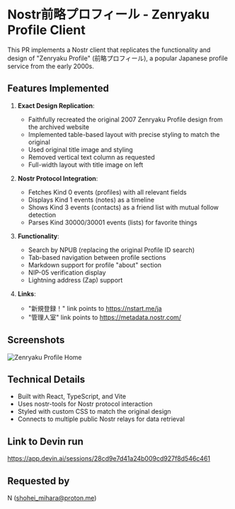 # Nostr前略プロフィール - Zenryaku Profile Client

This PR implements a Nostr client that replicates the functionality and design of "Zenryaku Profile" (前略プロフィール), a popular Japanese profile service from the early 2000s.

## Features Implemented

1. **Exact Design Replication**:
   - Faithfully recreated the original 2007 Zenryaku Profile design from the archived website
   - Implemented table-based layout with precise styling to match the original
   - Used original title image and styling
   - Removed vertical text column as requested
   - Full-width layout with title image on left

2. **Nostr Protocol Integration**:
   - Fetches Kind 0 events (profiles) with all relevant fields
   - Displays Kind 1 events (notes) as a timeline
   - Shows Kind 3 events (contacts) as a friend list with mutual follow detection
   - Parses Kind 30000/30001 events (lists) for favorite things

3. **Functionality**:
   - Search by NPUB (replacing the original Profile ID search)
   - Tab-based navigation between profile sections
   - Markdown support for profile "about" section
   - NIP-05 verification display
   - Lightning address (Zap) support

4. **Links**:
   - "新規登録！" link points to https://nstart.me/ja
   - "管理人室" link points to https://metadata.nostr.com/

## Screenshots

![Zenryaku Profile Home](/home/ubuntu/screenshots/localhost_5173_175559.png)

## Technical Details

- Built with React, TypeScript, and Vite
- Uses nostr-tools for Nostr protocol interaction
- Styled with custom CSS to match the original design
- Connects to multiple public Nostr relays for data retrieval

## Link to Devin run
https://app.devin.ai/sessions/28cd9e7d41a24b009cd927f8d546c461

## Requested by
N (shohei_mihara@proton.me)
